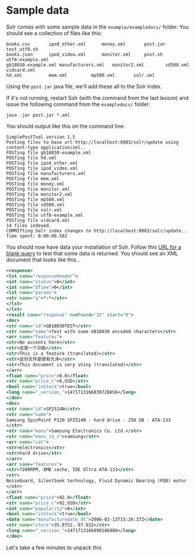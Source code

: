 # Sample data

Solr comes with some sample data in the `example/exampledocs/` folder. You should see a collection of files like this:

```
books.csv		ipod_other.xml		money.xml		post.jar		test_utf8.sh
books.json		ipod_video.xml		monitor.xml		post.sh			utf8-example.xml
gb18030-example.xml	manufacturers.xml	monitor2.xml		sd500.xml		vidcard.xml
hd.xml			mem.xml			mp500.xml		solr.xml
```

Using the `post.jar` java file, we'll add these all to the Solr index.

If it's not running, restart Solr (with the command from the last lesson) and issue the following command from the `exampledocs/` folder:

```
java -jar post.jar *.xml
```

You should output like this on the command line: 

```
SimplePostTool version 1.5
Posting files to base url http://localhost:8983/solr/update using content-type application/xml..
POSTing file gb18030-example.xml
POSTing file hd.xml
POSTing file ipod_other.xml
POSTing file ipod_video.xml
POSTing file manufacturers.xml
POSTing file mem.xml
POSTing file money.xml
POSTing file monitor.xml
POSTing file monitor2.xml
POSTing file mp500.xml
POSTing file sd500.xml
POSTing file solr.xml
POSTing file utf8-example.xml
POSTing file vidcard.xml
14 files indexed.
COMMITting Solr index changes to http://localhost:8983/solr/update..
Time spent: 0:00:00.582
```

You should now have data your installation of Solr. Follow this [URL for a blank query](http://localhost:8983/solr/collection1/select?q=*%3A*) to test that some data is returned. You should see an XML document that looks like this...

```xml
<response>
<lst name="responseHeader">
<int name="status">0</int>
<int name="QTime">0</int>
<lst name="params">
<str name="q">*:*</str>
</lst>
</lst>
<result name="response" numFound="32" start="0">
<doc>
<str name="id">GB18030TEST</str>
<str name="name">Test with some GB18030 encoded characters</str>
<arr name="features">
<str>No accents here</str>
<str>这是一个功能</str>
<str>This is a feature (translated)</str>
<str>这份文件是很有光泽</str>
<str>This document is very shiny (translated)</str>
</arr>
<float name="price">0.0</float>
<str name="price_c">0,USD</str>
<bool name="inStock">true</bool>
<long name="_version_">1471713166838726656</long>
</doc>
<doc>
<str name="id">SP2514N</str>
<str name="name">
Samsung SpinPoint P120 SP2514N - hard drive - 250 GB - ATA-133
</str>
<str name="manu">Samsung Electronics Co. Ltd.</str>
<str name="manu_id_s">samsung</str>
<arr name="cat">
<str>electronics</str>
<str>hard drive</str>
</arr>
<arr name="features">
<str>7200RPM, 8MB cache, IDE Ultra ATA-133</str>
<str>
NoiseGuard, SilentSeek technology, Fluid Dynamic Bearing (FDB) motor
</str>
</arr>
<float name="price">92.0</float>
<str name="price_c">92,USD</str>
<int name="popularity">6</int>
<bool name="inStock">true</bool>
<date name="manufacturedate_dt">2006-02-13T15:26:37Z</date>
<str name="store">35.0752,-97.032</str>
<long name="_version_">1471713166890106880</long>
</doc>
```

Let's take a few minutes to unpack this 
